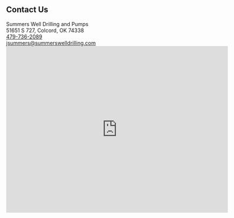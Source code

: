 <div id="root">
  <div class="content">
    <div class="contactUs">
		<div class="contactUs-content">
			<div class="contactUs-content-left">
				<div class="contactUs-content-left-header">
					<h2>Contact Us</h2>
				</div>
				<div class="content-left-body">
					Summers Well Drilling and Pumps
                    <br>
                    51651 S 727, Colcord, OK 74338
                    <br>
                    <a href="tel:479-736-2089">479-736-2089</a>
                    <br>
                    <a href="mailto:jsummers@summerswelldrilling.com">jsummers@summerswelldrilling.com</a>
				</div>
			</div>
			<div class="contactUs-content-right">
				<iframe src="https://www.google.com/maps/embed?pb=!1m18!1m12!1m3!1d3216.7873439277405!2d-94.58415214893297!3d36.26894147996361!2m3!1f0!2f0!3f0!3m2!1i1024!2i768!4f13.1!3m3!1m2!1s0x87c9bb402d6aa301%3A0x13299b10035bd3c6!2sSummers%20Pumps!5e0!3m2!1sen!2sus!4v1620782907963!5m2!1sen!2sus" width="600" height="450" style="border:0;" allowfullscreen="" loading="lazy"></iframe>
			</div>
		</div>
    </div>
  </div>
</div>
